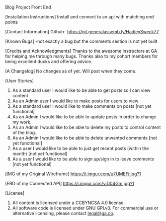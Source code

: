 Blog Project Front End

[Installation Instructions]
Install and connect to an api with matching end points

[Contact Information]
Github-
https://git.generalassemb.ly/HadleySweck77

[Known Bugs]
-not exactly a bug but the comments section is not yet built

[Credits and Acknowledgments]
Thanks to the awesome instructors at GA for helping me through many bugs.
Thanks also to my cohort members for being excellent ducks and offering advice.

[A Changelog]
No changes as of yet. Will post when they come.

[User Stories]
1. As a standard user I would like to be able to get posts so I can view content
2. As an Admin user I would like to make posts for users to view
3. As a standard user I would like to make comments on posts [not yet functional]
4. As an Admin I would like to be able to update posts in order to change my work.
5. As an Admin I would like to be able to delete my posts to control content of the blog.
6. As an Admin I would like to be able to delete unwanted comments [not yet functional]
7. As a user I would like to be able to just get recent posts (within the month) [not yet functional]
8. As a user I would like to be able to sign up/sign in to leave comments [not yet functional]

[IMG of my Original Wireframe]
https://i.imgur.com/u7UMEFi.jpg?1

[ERD of my Connected API]
https://i.imgur.com/viD04Gm.jpg?1

[License]

1.  All content is licensed under a CC­BY­NC­SA 4.0 license.
1.  All software code is licensed under GNU GPLv3. For commercial use or alternative licensing, please contact legal@ga.co.
